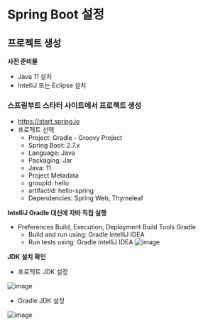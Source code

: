 # Spring Boot 설정

## 프로젝트 생성
**사전 준비물**
* Java 11 설치
* IntelliJ 또는 Eclipse 설치

### 스프링부트 스타터 사이트에서 프로젝트 생성
* https://start.spring.io
* 프로젝트 선택
  * Project: Gradle - Groovy Project
  * Spring Boot: 2.7.x
  * Language: Java
  * Packaging: Jar
  * Java: 11
  * Project Metadata
  * groupId: hello
  * artifactId: hello-spring
  * Dependencies: Spring Web, Thymeleaf
 
**IntelliJ Gradle 대신에 자바 직접 실행**
* Preferences Build, Execution, Deployment Build Tools Gradle
  * Build and run using: Gradle IntelliJ IDEA
  * Run tests using: Gradle IntelliJ IDEA
![image](https://github.com/vananaHope/TIL/assets/125250099/20bd828b-2b95-4de9-93bd-477194a196b9)

**JDK 설치 확인**
* 프로젝트 JDK 설정

![image](https://github.com/vananaHope/TIL/assets/125250099/21738ac7-0201-4878-b2cc-b64b159f10b1)

* Gradle JDK 설정

![image](https://github.com/vananaHope/TIL/assets/125250099/790c4a68-aed9-4c0c-a885-08bad9afea32)


